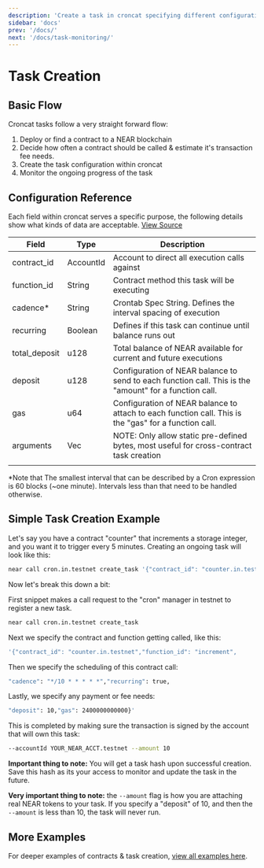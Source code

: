 ```yaml
---
description: 'Create a task in croncat specifying different configuration params'
sidebar: 'docs'
prev: '/docs/'
next: '/docs/task-monitoring/'
---
```


# Task Creation

## Basic Flow

Croncat tasks follow a very straight forward flow:

1. Deploy or find a contract to a NEAR blockchain
2. Decide how often a contract should be called & estimate it's transaction fee needs.
3. Create the task configuration within croncat
4. Monitor the ongoing progress of the task

## Configuration Reference

Each field within croncat serves a specific purpose, the following details show what kinds of data are acceptable. [View Source](https://github.com/Cron-Near/contracts/blob/main/manager/src/lib.rs#L49)

| Field | Type | Description |
| ------- | ------- | ------- |
| contract_id | AccountId | Account to direct all execution calls against |
| function_id | String | Contract method this task will be executing |
| cadence* | String | Crontab Spec String. Defines the interval spacing of execution |
| recurring | Boolean | Defines if this task can continue until balance runs out |
| total_deposit | u128 | Total balance of NEAR available for current and future executions |
| deposit | u128 | Configuration of NEAR balance to send to each function call. This is the "amount" for a function call. |
| gas | u64 | Configuration of NEAR balance to attach to each function call. This is the "gas" for a function call. |
| arguments | Vec<u8> | NOTE: Only allow static pre-defined bytes, most useful for cross-contract task creation |
|  |  |  |

*Note that The smallest interval that can be described by a Cron expression is 60 blocks (~one minute). Intervals less than that need to be handled otherwise.

## Simple Task Creation Example

Let's say you have a contract "counter" that increments a storage integer, and you want it to trigger every 5 minutes. Creating an ongoing task will look like this:

```bash
near call cron.in.testnet create_task '{"contract_id": "counter.in.testnet","function_id": "increment","cadence": "*/10 * * * * *","recurring": true,"deposit": 10,"gas": 2400000000000}' --accountId YOUR_NEAR_ACCT.testnet --amount 10
```

Now let's break this down a bit:

First snippet makes a call request to the "cron" manager in testnet to register a new task.
```bash
near call cron.in.testnet create_task
```

Next we specify the contract and function getting called, like this:
```bash
'{"contract_id": "counter.in.testnet","function_id": "increment",
```

Then we specify the scheduling of this contract call:
```bash
"cadence": "*/10 * * * * *","recurring": true,
```

Lastly, we specify any payment or fee needs:
```bash
"deposit": 10,"gas": 2400000000000}'
```

This is completed by making sure the transaction is signed by the account that will own this task:
```bash
--accountId YOUR_NEAR_ACCT.testnet --amount 10
```

**Important thing to note:** You will get a task hash upon successful creation. Save this hash as its your access to monitor and update the task in the future.

**Very important thing to note:** the `--amount` flag is how you are attaching real NEAR tokens to your task. If you specify a "deposit" of 10, and then the `--amount` is less than 10, the task will never run.




## More Examples

For deeper examples of contracts & task creation, [view all examples here](/docs/examples).
